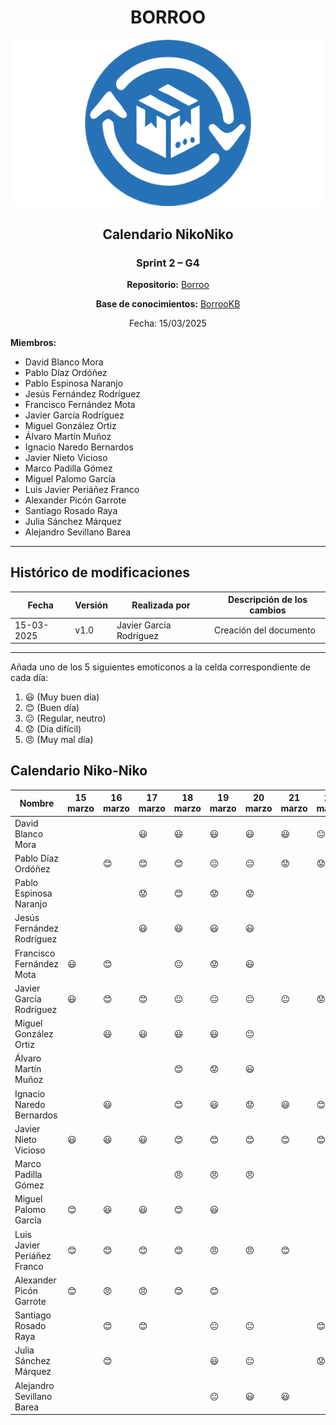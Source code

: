 <div align=center>

# BORROO

![](../imagenes/borrooLogo.png)

## Calendario NikoNiko

### Sprint 2 – G4

**Repositorio:** [Borroo](https://github.com/ISPP-2425-G4/borroo)

**Base de conocimientos:** [BorrooKB](https://borrookb.netlify.app/)

Fecha: 15/03/2025

</div>

**Miembros:**

- David Blanco Mora
- Pablo Díaz Ordóñez
- Pablo Espinosa Naranjo
- Jesús Fernández Rodríguez
- Francisco Fernández Mota
- Javier García Rodríguez
- Miguel González Ortiz
- Álvaro Martín Muñoz
- Ignacio Naredo Bernardos
- Javier Nieto Vicioso
- Marco Padilla Gómez
- Miguel Palomo García
- Luis Javier Periáñez Franco
- Alexander Picón Garrote
- Santiago Rosado Raya
- Julia Sánchez Márquez
- Alejandro Sevillano Barea

---

## **Histórico de modificaciones**

| Fecha      | Versión | Realizada por           | Descripción de los cambios |
| ---------- | ------- | ----------------------- | -------------------------- |
| 15-03-2025 | v1.0    | Javier García Rodríguez | Creación del documento     |

---

Añada uno de los 5 siguientes emoticonos a la celda correspondiente de cada día:

1. :smiley: (Muy buen día)
2. :blush: (Buen día)
3. :neutral_face: (Regular, neutro)
4. :worried: (Día difícil)
5. :angry: (Muy mal día)

## Calendario Niko-Niko

| Nombre                      | 15 marzo | 16 marzo | 17 marzo | 18 marzo       | 19 marzo       | 20 marzo       | 21 marzo  | 22 marzo  | 23 marzo  | 24 marzo       | 25 marzo       | 26 marzo       | 27 marzo       | 28 marzo       |
|-----------------------------|----------|----------|----------|----------------|----------------|----------------|-----------|-----------|-----------|----------------|----------------|----------------|----------------|----------------|
| David Blanco Mora           |          |          | :smiley: | :smiley:       | :smiley:       | :smiley:       | :smiley:  | :neutral_face:|       | :neutral_face: | :neutral_face: | :worried:      |                |                |
| Pablo Díaz Ordóñez          |          | :blush:  | :blush:  | :blush:        | :neutral_face: | :neutral_face: | :worried: | :worried: | :worried: | :neutral_face: | :neutral_face: | :blush:        | :neutral_face: |                |
| Pablo Espinosa Naranjo      |          |          | :worried:| :blush:        | :worried:      | :worried:      |           |           |           | :worried:      | :angry:        | :smiley:       | :worried:      |                |
| Jesús Fernández Rodríguez   |          |          | :smiley: | :smiley:       | :smiley:       | :smiley:       |           |           |           |                |                |                |                |                |
| Francisco Fernández Mota    | :smiley: | :blush:  |          | :neutral_face: | :worried:      | :smiley:       |           |           |           |                | :smiley:       | :smiley:       | :smiley:       |                |
| Javier García Rodríguez     | :smiley: | :blush:  | :blush:  | :neutral_face: | :neutral_face: | :neutral_face: |  :neutral_face: |:worried: |  :worried:  | :worried:  | :worried: | :worried: | :worried: |    |
| Miguel González Ortiz       |          | :smiley: | :smiley: | :smiley:       | :smiley:       | :neutral_face: |           |           |           |                | :blush:        | :smiley:       | :blush:        |                |
| Álvaro Martín Muñoz         |          |          |          | :blush:        | :worried:      | :smiley:       |           |           |           | :smiley:       | :smiley:       | :smiley:       | :smiley:       |                |
| Ignacio Naredo Bernardos    |          | :smiley: |          | :blush:        | :smiley:       | :worried:      | :smiley:  | :blush:   | :blush:   | :blush:        | :blush:        |                |                |                |
| Javier Nieto Vicioso        | :smiley: | :smiley: | :smiley: | :blush:        | :blush:        | :blush:        | :blush:   | :blush:   | :blush:   | :blush:        | :blush:        |                |                |                |
| Marco Padilla Gómez         |          |          |          | :angry:        | :angry:        | :angry:        |           |           |           |                | :smiley:       |                |                |                |
| Miguel Palomo García        | :blush:  | :smiley: | :smiley: | :blush:        | :smiley:       |                |           |           |           |                |                |                |                |                |
| Luis Javier Periáñez Franco | :blush:  | :blush:  | :blush:  | :blush:        | :angry:        | :angry:        | :blush:   |           | :blush:   | :blush:        |                |                |                | :blush:        |
| Alexander Picón Garrote     | :blush:  | :angry:  | :angry:  | :blush:        | :blush:        |                |           |           |           |                |                |                |                | :neutral_face: |
| Santiago Rosado Raya        |          | :blush:  | :blush:  |                | :neutral_face: | :neutral_face: |           | :blush:   | :neutral_face:| :blush:    | :neutral_face: | :blush:        |  :blush:       |                |
| Julia Sánchez Márquez       |          | :blush:  |          |                | :smiley:       | :neutral_face: |           | :worried: |           | :neutral_face: | :blush:        | :blush:        | :blush:        |                |
| Alejandro Sevillano Barea   |          |          |          |                | :neutral_face: | :smiley:       | :smiley:  |           |           | :worried:      |                |                |                |                |

